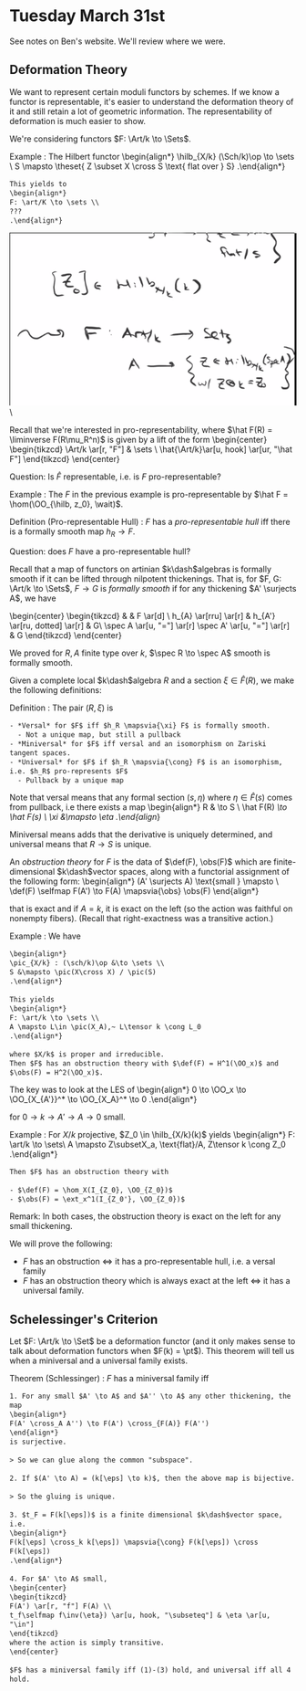 # Tuesday March 31st

See notes on Ben's website.
We'll review where we were.

## Deformation Theory

We want to represent certain moduli functors by schemes.
If we know a functor is representable, it's easier to understand the deformation theory of it and still retain a lot of geometric information.
The representability of deformation is much easier to show.


We're considering functors $F: \Art/k \to \Sets$.

Example
:   The Hilbert functor
    \begin{align*}
    \hilb_{X/k} (\Sch/k)\op \to \sets \\
    S \mapsto \theset{ Z  \subset  X \cross S \text{ flat over } S}
    .\end{align*}

    This yields to
    \begin{align*}
    F: \art/K \to \sets \\
    ???
    .\end{align*}

![Image](figures/2020-03-31-12:44.png)\

Recall that we're interested in pro-representability, where $\hat F(R) = \liminverse F(R\mu_R^n)$ is given by a lift of the form
\begin{center}
\begin{tikzcd}
\Art/k \ar[r, "F"] & \sets \\
\hat{\Art/k}\ar[u, hook] \ar[ur, "\hat F"]
\end{tikzcd}
\end{center}

Question:
Is $\hat F$ representable, i.e. is $F$ pro-representable?

Example
:   The $F$ in the previous example is pro-representable by $\hat F = \hom(\OO_{\hilb, z_0}, \wait)$.

Definition (Pro-representable Hull)
: $F$ has a *pro-representable hull* iff there is a formally smooth map $h_R \to F$.

Question: does $F$ have a pro-representable hull?

Recall that a map of functors on artinian $k\dash$algebras is formally smooth if it can be lifted through nilpotent thickenings.
That is, for $F, G: \Art/k \to \Sets$, $F \to G$ is *formally smooth* if for any thickening $A' \surjects A$, we have

\begin{center}
\begin{tikzcd}
 & & F \ar[d] \\
h_{A} \ar[rru] \ar[r] & h_{A'} \ar[ru, dotted] \ar[r] & G\\
\spec A \ar[u, "="] \ar[r] \spec A' \ar[u, "="] \ar[r] & G
\end{tikzcd}
\end{center}

We proved for $R, A$ finite type over $k$, $\spec R \to \spec A$ smooth is formally smooth.

Given a complete local $k\dash$algebra $R$ and a section $\xi \in \hat F(R)$, we make the following definitions:

Definition
:   The pair $(R, \xi)$ is

    - *Versal* for $F$ iff $h_R \mapsvia{\xi} F$ is formally smooth.
      - Not a unique map, but still a pullback
    - *Miniversal* for $F$ iff versal and an isomorphism on Zariski tangent spaces.
    - *Universal* for $F$ if $h_R \mapsvia{\cong} F$ is an isomorphism, i.e. $h_R$ pro-represents $F$
      - Pullback by a unique map

Note that versal means that any formal section $(s, \eta)$ where $\eta \in \hat F(s)$ comes from pullback, i.e there exists a map
\begin{align*}
R & \to S \\
\hat F(R) *\to \hat F(s) \\
\xi &\mapsto \eta
.\end{align*}

Miniversal means adds that the derivative is uniquely determined, and universal means that $R\to S$ is unique.

An *obstruction theory* for $F$ is the data of $\def(F), \obs(F)$ which are finite-dimensional $k\dash$vector spaces, along with a functorial assignment of the following form:
\begin{align*}
(A' \surjects A) \text{small } \mapsto \\
\def(F) \selfmap F(A') \to F(A) \mapsvia{\obs} \obs(F)
\end{align*}

that is exact and if $A=k$, it is exact on the left (so the action was faithful on nonempty fibers).
(Recall that right-exactness was a transitive action.)

Example
:   We have

    \begin{align*}
    \pic_{X/k} : (\sch/k)\op &\to \sets \\
    S &\mapsto \pic(X\cross X) / \pic(S)
    .\end{align*}

    This yields
    \begin{align*}
    F: \art/k \to \sets \\
    A \mapsto L\in \pic(X_A),~ L\tensor k \cong L_0
    .\end{align*}

    where $X/k$ is proper and irreducible.
    Then $F$ has an obstruction theory with $\def(F) = H^1(\OO_x)$ and $\obs(F) = H^2(\OO_x)$.

The key was to look at the LES of
\begin{align*}
0 \to \OO_x \to \OO_{X_{A'}}^* \to \OO_{X_A}^* \to 0
.\end{align*}

for $0 \to k \to A' \to A \to 0$ small.

Example
:   For $X/k$ projective, $Z_0 \in \hilb_{X/k}(k)$ yields
    \begin{align*}
    F: \art/k \to \sets\\
    A \mapsto Z\subsetX_a, \text{flat}/A, Z\tensor k \cong Z_0
    .\end{align*}

    Then $F$ has an obstruction theory with

    - $\def(F) = \hom_X(I_{Z_0}, \OO_{Z_0})$
    - $\obs(F) = \ext_x^1(I_{Z_0'}, \OO_{Z_0})$

Remark:
In both cases, the obstruction theory is exact on the left for any small thickening.

We will prove the following:
- $F$ has an obstruction $\iff$ it has a pro-representable hull, i.e. a versal family
- $F$ has an obstruction theory which is always exact at the left $\iff$ it has a universal family.

## Schelessinger's Criterion

Let $F: \Art/k \to \Set$ be a deformation functor (and it only makes sense to talk about deformation functors when $F(k) = \pt$).
This theorem will tell us when a miniversal and a universal family exists.

Theorem (Schlessinger)
:   $F$ has a miniversal family iff

    1. For any small $A' \to A$ and $A'' \to A$ any other thickening, the map
    \begin{align*}
    F(A' \cross_A A'') \to F(A') \cross_{F(A)} F(A'')
    \end{align*}
    is surjective.

    > So we can glue along the common "subspace".

    2. If $(A' \to A) = (k[\eps] \to k)$, then the above map is bijective.

    > So the gluing is unique.

    3. $t_F = F(k[\eps])$ is a finite dimensional $k\dash$vector space, i.e.
    \begin{align*}
    F(k[\eps] \cross_k k[\eps]) \mapsvia{\cong} F(k[\eps]) \cross F(k[\eps])
    .\end{align*}

    4. For $A' \to A$ small,
    \begin{center}
    \begin{tikzcd}
    F(A') \ar[r, "f"] F(A) \\
    t_f\selfmap f\inv(\eta}) \ar[u, hook, "\subseteq"] & \eta \ar[u, "\in"]
    \end{tikzcd}
    where the action is simply transitive.
    \end{center}

    $F$ has a miniversal family iff (1)-(3) hold, and universal iff all 4 hold.
